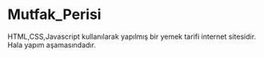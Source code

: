 # Mutfak_Perisi
HTML,CSS,Javascript kullanılarak yapılmış bir yemek tarifi internet sitesidir.
Hala yapım aşamasındadır.
